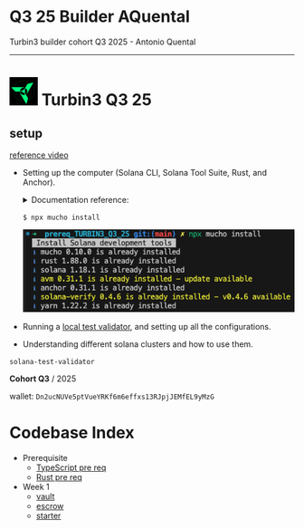 # Q3 25 Builder AQuental

Turbin3 builder cohort Q3 2025 - Antonio Quental

---

# <img src="./img/turbin3.png" alt="logo" width="50"/> Turbin3 Q3 25

## setup

[reference video](https://www.youtube.com/watch?v=4UfDM27nWkI)

- Setting up the computer (Solana CLI, Solana Tool Suite, Rust, and Anchor).
  <details>
  <summary>Documentation reference:</summary>

  - [Solana Toolkit Docs](https://solana.com/docs/toolkit/getting-started)
  - [Solana Installation Docs](https://solana.com/docs/intro/installation)
  - [Test Validator Guide](https://solana.com/developers/guides/getstarted/solana-test-validator)
  - Block explorers
    - [Solscan](https://solscan.io/)
    - [Solana FM](https://solana.fm/)
  - [Solana RPC endpoint docs](https://solana.com/docs/references/clusters)
  </details>

  ```shell
  $ npx mucho install
  ```

  ![setup](./img/setup-mucho.png)

- Running a [local test validator](https://solana.com/developers/guides/getstarted/solana-test-validator), and setting up all the configurations.
- Understanding different solana clusters and how to use them.

```shell
solana-test-validator
```

**Cohort Q3** / 2025

wallet: `Dn2ucNUVe5ptVueYRKf6m6effxs13RJpjJEMfEL9yMzG`

# Codebase Index

- Prerequisite
  - [TypeScript pre req](./typescript/README.md)
  - [Rust pre req](./rust/README.md)
- Week 1
  - [vault](./vault/README.md)
  - [escrow](./escrow/README.md)
  - [starter](./solana-starter/README.md)
